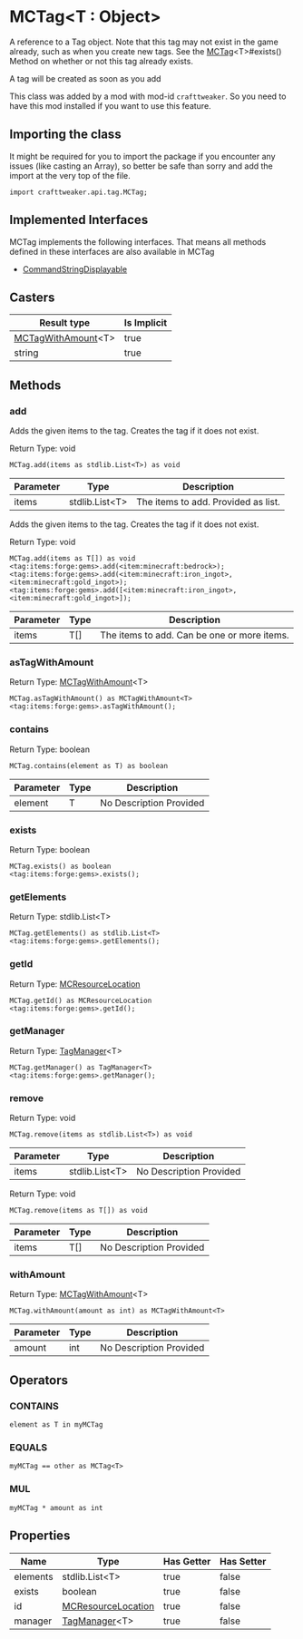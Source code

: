 # MCTag&LT;T : Object&GT;

A reference to a Tag object.
 Note that this tag may not exist in the game already, such as when you create new tags.
 See the [MCTag](/vanilla/api/tags/MCTag)&lt;T&gt;#exists() Method on whether or not this tag already exists.
 <p>
 A tag will be created as soon as you add

This class was added by a mod with mod-id `crafttweaker`. So you need to have this mod installed if you want to use this feature.

## Importing the class

It might be required for you to import the package if you encounter any issues (like casting an Array), so better be safe than sorry and add the import at the very top of the file.
```zenscript
import crafttweaker.api.tag.MCTag;
```


## Implemented Interfaces
MCTag implements the following interfaces. That means all methods defined in these interfaces are also available in MCTag

- [CommandStringDisplayable](/vanilla/api/brackets/CommandStringDisplayable)
## Casters

| Result type | Is Implicit |
|-------------|-------------|
| [MCTagWithAmount](/vanilla/api/tags/MCTag)&lt;T&gt; | true |
| string | true |

## Methods

### add

Adds the given items to the tag. Creates the tag if it does not exist.

Return Type: void

```zenscript
MCTag.add(items as stdlib.List<T>) as void
```
| Parameter | Type | Description |
|-----------|------|-------------|
| items | stdlib.List&lt;T&gt; | The items to add. Provided as list. |

Adds the given items to the tag. Creates the tag if it does not exist.

Return Type: void

```zenscript
MCTag.add(items as T[]) as void
<tag:items:forge:gems>.add(<item:minecraft:bedrock>);
<tag:items:forge:gems>.add(<item:minecraft:iron_ingot>, <item:minecraft:gold_ingot>);
<tag:items:forge:gems>.add([<item:minecraft:iron_ingot>, <item:minecraft:gold_ingot>]);
```
| Parameter | Type | Description |
|-----------|------|-------------|
| items | T[] | The items to add. Can be one or more items. |

### asTagWithAmount

Return Type: [MCTagWithAmount](/vanilla/api/tags/MCTag)&lt;T&gt;

```zenscript
MCTag.asTagWithAmount() as MCTagWithAmount<T>
<tag:items:forge:gems>.asTagWithAmount();
```
### contains

Return Type: boolean

```zenscript
MCTag.contains(element as T) as boolean
```
| Parameter | Type | Description |
|-----------|------|-------------|
| element | T | No Description Provided |

### exists

Return Type: boolean

```zenscript
MCTag.exists() as boolean
<tag:items:forge:gems>.exists();
```
### getElements

Return Type: stdlib.List&lt;T&gt;

```zenscript
MCTag.getElements() as stdlib.List<T>
<tag:items:forge:gems>.getElements();
```
### getId

Return Type: [MCResourceLocation](/vanilla/api/util/MCResourceLocation)

```zenscript
MCTag.getId() as MCResourceLocation
<tag:items:forge:gems>.getId();
```
### getManager

Return Type: [TagManager](/vanilla/api/tags/TagManager)&lt;T&gt;

```zenscript
MCTag.getManager() as TagManager<T>
<tag:items:forge:gems>.getManager();
```
### remove

Return Type: void

```zenscript
MCTag.remove(items as stdlib.List<T>) as void
```
| Parameter | Type | Description |
|-----------|------|-------------|
| items | stdlib.List&lt;T&gt; | No Description Provided |

Return Type: void

```zenscript
MCTag.remove(items as T[]) as void
```
| Parameter | Type | Description |
|-----------|------|-------------|
| items | T[] | No Description Provided |

### withAmount

Return Type: [MCTagWithAmount](/vanilla/api/tags/MCTag)&lt;T&gt;

```zenscript
MCTag.withAmount(amount as int) as MCTagWithAmount<T>
```
| Parameter | Type | Description |
|-----------|------|-------------|
| amount | int | No Description Provided |


## Operators

### CONTAINS

```zenscript
element as T in myMCTag
```


### EQUALS

```zenscript
myMCTag == other as MCTag<T>
```


### MUL

```zenscript
myMCTag * amount as int
```



## Properties

| Name | Type | Has Getter | Has Setter |
|------|------|------------|------------|
| elements | stdlib.List&lt;T&gt; | true | false |
| exists | boolean | true | false |
| id | [MCResourceLocation](/vanilla/api/util/MCResourceLocation) | true | false |
| manager | [TagManager](/vanilla/api/tags/TagManager)&lt;T&gt; | true | false |

